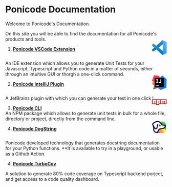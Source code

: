 # Ponicode Documentation

Welcome to Ponicode's Documentation.

On this site you will be able to find the documentation for all Ponicode's products and tools.

1. **[Ponicode VSCode Extension](vscode_extension/)**

<p align="right" style="margin-top: -50px">
    <img src="images/vscode.png" alt="vscode" width="46"/>
</p>

An IDE extension which allows you to generate Unit Tests for your Javascript, Typescript and Python code in a matter of seconds, either through an intuitive GUI or thorgh a one-click command.

2. **[Ponicode IntelliJ Plugin](intellij_plugin/)**

<p align="right" style="margin-top: -50px">
    <img src="images/intellij.png" alt="vscode" width="46"/>
</p>

A JetBrains plugin with which you can generate your test in one click !

3. **[Ponicode CLI](cli/)**

<p align="right" style="margin-top: -50px">
    <img src="images/npm.png" alt="vscode" width="46"/>
</p>

An NPM package which allows to generate unit tests in bulk for a whole file, directory or project, directly from the command line.

4. **[Ponicode DogString](dogstring/)**

<p align="right" style="margin-top: -50px">
    <img src="images/dogstring.png" alt="vscode" width="46"/>
</p>

Ponicode developed technology that generates docstring documentation for your Python functions. **It is available to try in a playground, or usable as a Github Action.

4. **[Ponicode TurboCov](turbocov/)**

A solution to generate 80% code coverage on Typescript backend porject, and get access to a code quality dashboard.